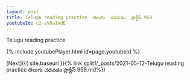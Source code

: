 ```yaml
---
layout: post
title: Telugu reading practice  తెలుగు  చదవడం  ప్రాక్టీస్ 959
youtubeId: c2-zV8aIndE
---
```

 
 
Telugu reading practice
 
 
 
 
 


{% include youtubePlayer.html id=page.youtubeId %}
 
[Next]({{ site.baseurl }}{% link  split1/_posts/2021-05-12-Telugu reading practice  తెలుగు  చదవడం  ప్రాక్టీస్ 958.md%})
 
